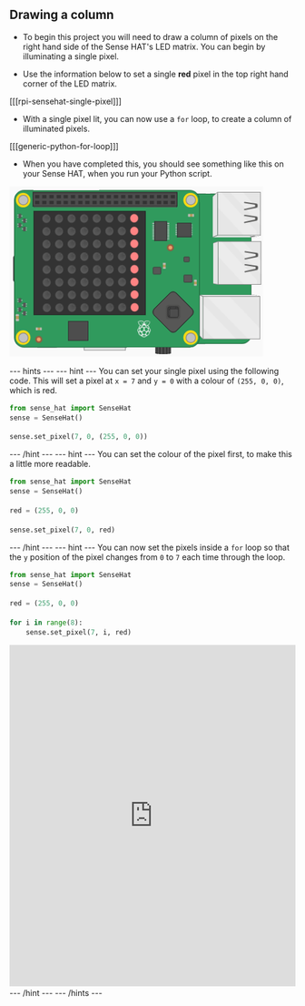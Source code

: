 ## Drawing a column

- To begin this project you will need to draw a column of pixels on the right hand side of the Sense HAT's LED matrix. You can begin by illuminating a single pixel.

- Use the information below to set a single **red** pixel in the top right hand corner of the LED matrix.

[[[rpi-sensehat-single-pixel]]]

- With a single pixel lit, you can now use a `for` loop, to create a column of illuminated pixels.

[[[generic-python-for-loop]]]

- When you have completed this, you should see something like this on your Sense HAT, when you run your Python script.

![single column](images/SH-1.png)

--- hints --- --- hint ---
You can set your single pixel using the following code. This will set a pixel at `x = 7` and `y = 0` with a colour of `(255, 0, 0)`, which is red.
```python
from sense_hat import SenseHat
sense = SenseHat()

sense.set_pixel(7, 0, (255, 0, 0))
```
--- /hint --- --- hint ---
You can set the colour of the pixel first, to make this a little more readable.
```python
from sense_hat import SenseHat
sense = SenseHat()

red = (255, 0, 0)

sense.set_pixel(7, 0, red)
```
--- /hint --- --- hint ---
You can now set the pixels inside a `for` loop so that the `y` position of the pixel changes from `0` to `7` each time through the loop.
```python
from sense_hat import SenseHat
sense = SenseHat()

red = (255, 0, 0)

for i in range(8):
	sense.set_pixel(7, i, red)
```
<iframe src="https://trinket.io/embed/python/d192c65943" width="100%" height="600" frameborder="0" marginwidth="0" marginheight="0" allowfullscreen></iframe>
--- /hint --- --- /hints ---
